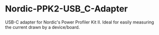 # Nordic-PPK2-USB_C-Adapter
USB-C adapter for Nordic's Power Profiler Kit II. Ideal for easily measuring the current drawn by a device/board.
